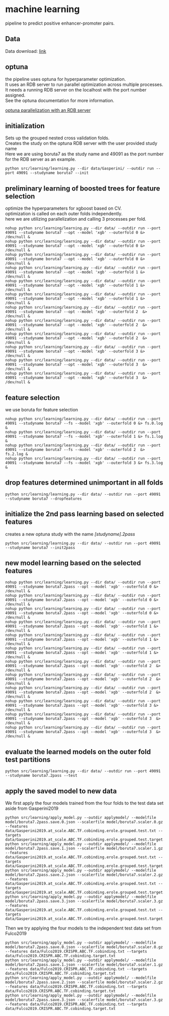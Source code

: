 # machine learning  
pipeline to predict positive enhancer-promoter pairs.  
  
  
## Data  
  
Data download: [link](https://drive.google.com/drive/folders/1afVv9AaLuRGDwD4U6sgCmkWbdnmuthom?usp=sharing)  
  
## optuna   
  
the pipeline uses optuna for hyperparameter optimization.  
It uses an RDB server to run parallel optimization across multiple processes.  
It needs a running RDB server on the localhost with the port number assigned.   
See the optuna documentation for more information.  
  
[optuna parallelization with an RDB server](https://optuna.readthedocs.io/en/stable/tutorial/10_key_features/004_distributed.html)  
  
  
## initialization  
Sets up the grouped nested cross validation folds.  
Creates the study on the optuna RDB server with the user provided study name  
Here we are using boruta7 as the study name and 49091 as the port number for the RDB server as an example.  
```  
python src/learning/learning.py --dir data/Gasperini/ --outdir run --port 49091 --studyname boruta7 --init  
```  
  
## preliminary learning of boosted trees for feature selection  
optimize the hyperparameters for xgboost based on CV.  
optimization is called on each outer folds independently.   
here we are utilizing parallelization and calling 3 processes per fold.  
  
```  
nohup python src/learning/learning.py --dir data/ --outdir run --port 49091 --studyname boruta7 --opt --model 'xgb' --outerfold 0 &> /dev/null &  
nohup python src/learning/learning.py --dir data/ --outdir run --port 49091 --studyname boruta7 --opt --model 'xgb' --outerfold 0 &> /dev/null &  
nohup python src/learning/learning.py --dir data/ --outdir run --port 49091 --studyname boruta7 --opt --model 'xgb' --outerfold 0 &> /dev/null &  
nohup python src/learning/learning.py --dir data/ --outdir run --port 49091 --studyname boruta7 --opt --model 'xgb' --outerfold 1 &> /dev/null &  
nohup python src/learning/learning.py --dir data/ --outdir run --port 49091 --studyname boruta7 --opt --model 'xgb' --outerfold 1 &> /dev/null &  
nohup python src/learning/learning.py --dir data/ --outdir run --port 49091 --studyname boruta7 --opt --model 'xgb' --outerfold 1 &> /dev/null &  
nohup python src/learning/learning.py --dir data/ --outdir run --port 49091 --studyname boruta7 --opt --model 'xgb' --outerfold 2  &> /dev/null &  
nohup python src/learning/learning.py --dir data/ --outdir run --port 49091 --studyname boruta7 --opt --model 'xgb' --outerfold 2  &> /dev/null &  
nohup python src/learning/learning.py --dir data/ --outdir run --port 49091 --studyname boruta7 --opt --model 'xgb' --outerfold 2  &> /dev/null &  
nohup python src/learning/learning.py --dir data/ --outdir run --port 49091 --studyname boruta7 --opt --model 'xgb' --outerfold 3 &> /dev/null &  
nohup python src/learning/learning.py --dir data/ --outdir run --port 49091 --studyname boruta7 --opt --model 'xgb' --outerfold 3  &> /dev/null &  
nohup python src/learning/learning.py --dir data/ --outdir run --port 49091 --studyname boruta7 --opt --model 'xgb' --outerfold 3  &> /dev/null &  
```  
  
  
##  feature selection  
we use boruta for feature selection  
  
```  
nohup python src/learning/learning.py --dir data/ --outdir run --port 49091 --studyname boruta7 --fs --model 'xgb' --outerfold 0 &> fs.0.log  &  
nohup python src/learning/learning.py --dir data/ --outdir run --port 49091 --studyname boruta7 --fs --model 'xgb' --outerfold 1 &> fs.1.log &  
nohup python src/learning/learning.py --dir data/ --outdir run --port 49091 --studyname boruta7 --fs --model 'xgb' --outerfold 2  &> fs.2.log &  
nohup python src/learning/learning.py --dir data/ --outdir run --port 49091 --studyname boruta7 --fs --model 'xgb' --outerfold 3 &> fs.3.log &  
```  
  
## drop features determined unimportant in all folds  
```  
python src/learning/learning.py --dir data/ --outdir run --port 49091 --studyname boruta7 --dropfeatures  
```  
  
## initialize the 2nd pass learning based on selected features  
creates a new optuna study with the name _[studyname].2pass_
```  
python src/learning/learning.py --dir data/ --outdir run --port 49091 --studyname boruta7 --init2pass  
```  
  
  
## new model learning based on the selected features  
  
```  
nohup python src/learning/learning.py --dir data/ --outdir run --port 49091 --studyname boruta7.2pass --opt --model 'xgb' --outerfold 0 &> /dev/null &  
nohup python src/learning/learning.py --dir data/ --outdir run --port 49091 --studyname boruta7.2pass --opt --model 'xgb' --outerfold 0 &> /dev/null &  
nohup python src/learning/learning.py --dir data/ --outdir run --port 49091 --studyname boruta7.2pass --opt --model 'xgb' --outerfold 0 &> /dev/null &  
nohup python src/learning/learning.py --dir data/ --outdir run --port 49091 --studyname boruta7.2pass --opt --model 'xgb' --outerfold 1 &> /dev/null &  
nohup python src/learning/learning.py --dir data/ --outdir run --port 49091 --studyname boruta7.2pass --opt --model 'xgb' --outerfold 1 &> /dev/null &  
nohup python src/learning/learning.py --dir data/ --outdir run --port 49091 --studyname boruta7.2pass --opt --model 'xgb' --outerfold 1 &> /dev/null &  
nohup python src/learning/learning.py --dir data/ --outdir run --port 49091 --studyname boruta7.2pass --opt --model 'xgb' --outerfold 2  &> /dev/null &  
nohup python src/learning/learning.py --dir data/ --outdir run --port 49091 --studyname boruta7.2pass --opt --model 'xgb' --outerfold 2  &> /dev/null &  
nohup python src/learning/learning.py --dir data/ --outdir run --port 49091 --studyname boruta7.2pass --opt --model 'xgb' --outerfold 2  &> /dev/null &  
nohup python src/learning/learning.py --dir data/ --outdir run --port 49091 --studyname boruta7.2pass --opt --model 'xgb' --outerfold 3 &> /dev/null &  
nohup python src/learning/learning.py --dir data/ --outdir run --port 49091 --studyname boruta7.2pass --opt --model 'xgb' --outerfold 3  &> /dev/null &  
nohup python src/learning/learning.py --dir data/ --outdir run --port 49091 --studyname boruta7.2pass --opt --model 'xgb' --outerfold 3  &> /dev/null &  
```  
  
  
## evaluate the learned models on the outer fold test partitions  
```  
python src/learning/learning.py --dir data/ --outdir run --port 49091 --studyname boruta7.2pass --test  
```  
  
  
## apply the saved model to new data  
We first apply the four models trained from the four folds to the test data set aside from Gasperini2019  
  
```  
python src/learning/apply_model.py --outdir applymodel/ --modelfile model/boruta7.2pass.save.0.json --scalerfile model/boruta7.scaler.0.gz  --features data/Gasperini2019.at_scale.ABC.TF.cobinding.erole.grouped.test.txt --targets data/Gasperini2019.at_scale.ABC.TF.cobinding.erole.grouped.test.target.txt  
python src/learning/apply_model.py --outdir applymodel/ --modelfile model/boruta7.2pass.save.1.json --scalerfile model/boruta7.scaler.1.gz  --features data/Gasperini2019.at_scale.ABC.TF.cobinding.erole.grouped.test.txt --targets data/Gasperini2019.at_scale.ABC.TF.cobinding.erole.grouped.test.target.txt  
python src/learning/apply_model.py --outdir applymodel/ --modelfile model/boruta7.2pass.save.2.json --scalerfile model/boruta7.scaler.2.gz  --features data/Gasperini2019.at_scale.ABC.TF.cobinding.erole.grouped.test.txt --targets data/Gasperini2019.at_scale.ABC.TF.cobinding.erole.grouped.test.target.txt  
python src/learning/apply_model.py --outdir applymodel/ --modelfile model/boruta7.2pass.save.3.json --scalerfile model/boruta7.scaler.3.gz  --features data/Gasperini2019.at_scale.ABC.TF.cobinding.erole.grouped.test.txt --targets data/Gasperini2019.at_scale.ABC.TF.cobinding.erole.grouped.test.target.txt  
```  
  
Then we try applying the four models to the independent test data set from Fulco2019  
```  
python src/learning/apply_model.py --outdir applymodel/ --modelfile model/boruta7.2pass.save.0.json --scalerfile model/boruta7.scaler.0.gz  --features data/Fulco2019.CRISPR.ABC.TF.cobinding.txt --targets data/Fulco2019.CRISPR.ABC.TF.cobinding.target.txt  
python src/learning/apply_model.py --outdir applymodel/ --modelfile model/boruta7.2pass.save.1.json --scalerfile model/boruta7.scaler.1.gz  --features data/Fulco2019.CRISPR.ABC.TF.cobinding.txt --targets data/Fulco2019.CRISPR.ABC.TF.cobinding.target.txt  
python src/learning/apply_model.py --outdir applymodel/ --modelfile model/boruta7.2pass.save.2.json --scalerfile model/boruta7.scaler.2.gz  --features data/Fulco2019.CRISPR.ABC.TF.cobinding.txt --targets data/Fulco2019.CRISPR.ABC.TF.cobinding.target.txt  
python src/learning/apply_model.py --outdir applymodel/ --modelfile model/boruta7.2pass.save.3.json --scalerfile model/boruta7.scaler.3.gz  --features data/Fulco2019.CRISPR.ABC.TF.cobinding.txt --targets data/Fulco2019.CRISPR.ABC.TF.cobinding.target.txt  
```   
